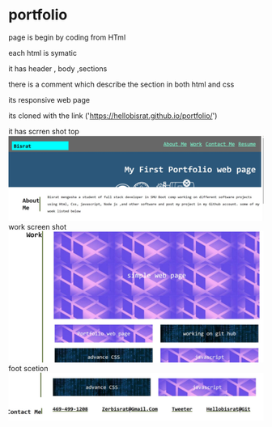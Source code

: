 # portfolio
<!-- Bisrat mengesha -->

<!-- protfolio web page -->

page is begin by coding from HTml

each html is symatic

it has header , body ,sections

there is a comment which describe the section in both html and css 

its responsive web page

its cloned with the link ('https://hellobisrat.github.io/portfolio/')

it has scrren shot top <img src='/assets/images/scr1.jpg' alt='top scrren shot'>
work screen shot <img src="/assets/images/Scn-2.jpg" alt='work screen shot'>
foot scetion <img src='/assets/images/scr3.jpg' alt='contact me section'>
